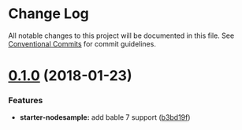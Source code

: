 # Change Log

All notable changes to this project will be documented in this file.
See [Conventional Commits](https://conventionalcommits.org) for commit guidelines.

<a name="0.1.0"></a>
# [0.1.0](https://github.com/devlaunch/dev-starter/compare/starter-nodesample@0.0.2...starter-nodesample@0.1.0) (2018-01-23)


### Features

* **starter-nodesample:** add bable 7 support ([b3bd19f](https://github.com/devlaunch/dev-starter/commit/b3bd19f))

